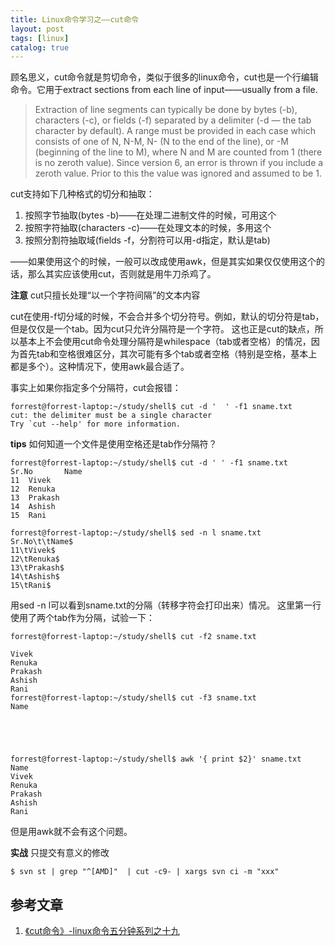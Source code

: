 ```yaml
---
title: Linux命令学习之——cut命令
layout: post
tags: [linux]
catalog: true
---
```



顾名思义，cut命令就是剪切命令，类似于很多的linux命令，cut也是一个行编辑命令。它用于extract sections from each line of input——usually from a file.

> Extraction of line segments can typically be done by bytes (-b), characters (-c), or fields (-f) separated by a delimiter (-d — the tab character by default). A range must be provided in each case which consists of one of N, N-M, N- (N to the end of the line), or -M (beginning of the line to M), where N and M are counted from 1 (there is no zeroth value). Since version 6, an error is thrown if you include a zeroth value. Prior to this the value was ignored and assumed to be 1.

cut支持如下几种格式的切分和抽取：

1. 按照字节抽取(bytes -b)——在处理二进制文件的时候，可用这个
2. 按照字符抽取(characters -c)——在处理文本的时候，多用这个
3. 按照分割符抽取域(fields -f，分割符可以用-d指定，默认是tab)

——如果使用这个的时候，一般可以改成使用awk，但是其实如果仅仅使用这个的话，那么其实应该使用cut，否则就是用牛刀杀鸡了。

**注意** cut只擅长处理“以一个字符间隔”的文本内容

cut在使用-f切分域的时候，不会合并多个切分符号。例如，默认的切分符是tab，但是仅仅是一个tab。因为cut只允许分隔符是一个字符。
这也正是cut的缺点，所以基本上不会使用cut命令处理分隔符是whilespace（tab或者空格）的情况，因为首先tab和空格很难区分，其次可能有多个tab或者空格（特别是空格，基本上都是多个）。这种情况下，使用awk最合适了。

事实上如果你指定多个分隔符，cut会报错：

	forrest@forrest-laptop:~/study/shell$ cut -d '  ' -f1 sname.txt 
	cut: the delimiter must be a single character
	Try `cut --help' for more information.

**tips** 如何知道一个文件是使用空格还是tab作分隔符？

	forrest@forrest-laptop:~/study/shell$ cut -d ' ' -f1 sname.txt 
	Sr.No		Name
	11	Vivek
	12	Renuka
	13	Prakash
	14	Ashish
	15	Rani

	forrest@forrest-laptop:~/study/shell$ sed -n l sname.txt 
	Sr.No\t\tName$
	11\tVivek$
	12\tRenuka$
	13\tPrakash$
	14\tAshish$
	15\tRani$

用sed -n l可以看到sname.txt的分隔（转移字符会打印出来）情况。
这里第一行使用了两个tab作为分隔，试验一下：

	forrest@forrest-laptop:~/study/shell$ cut -f2 sname.txt 

	Vivek
	Renuka
	Prakash
	Ashish
	Rani
	forrest@forrest-laptop:~/study/shell$ cut -f3 sname.txt 
	Name





	forrest@forrest-laptop:~/study/shell$ awk '{ print $2}' sname.txt 
	Name
	Vivek
	Renuka
	Prakash
	Ashish
	Rani

但是用awk就不会有这个问题。

**实战** 只提交有意义的修改

	$ svn st | grep "^[AMD]"  | cut -c9- | xargs svn ci -m "xxx"

参考文章
--------

1. [《cut命令》-linux命令五分钟系列之十九](http://roclinux.cn/?p=1328)